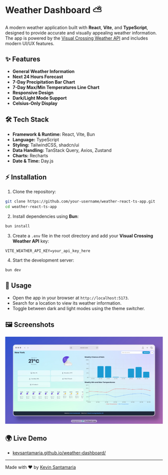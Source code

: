 # Weather Dashboard ⛅

A modern weather application built with **React**, **Vite**, and **TypeScript**, designed to provide accurate and visually appealing weather information.  
The app is powered by the <a href="https://www.visualcrossing.com/weather-api/" target="_blank" >Visual Crossing Weather API</a> and includes modern UI/UX features.

## ✨ Features

- **General Weather Information**
- **Next 24 Hours Forecast**
- **7-Day Precipitation Bar Chart**
- **7-Day Max/Min Temperatures Line Chart**
- **Responsive Design**
- **Dark/Light Mode Support**
- **Celsius-Only Display**

## 🛠 Tech Stack

- **Framework & Runtime:** React, Vite, Bun  
- **Language:** TypeScript  
- **Styling:** TailwindCSS, shadcn/ui  
- **Data Handling:** TanStack Query, Axios, Zustand  
- **Charts:** Recharts  
- **Date & Time:** Day.js 

## ⚡ Installation

1. Clone the repository:
  ```bash
  git clone https://github.com/your-username/weather-react-ts-app.git
  cd weather-react-ts-app
  ```

2. Install dependencies using **Bun**:
  ```bash
  bun install
  ```

3. Create a `.env` file in the root directory and add your **Visual Crossing Weather API** key:
  ```env
  VITE_WEATHER_API_KEY=your_api_key_here
  ```

4. Start the development server:
  ```bash
  bun dev
  ```

## 🚀 Usage

- Open the app in your browser at `http://localhost:5173`.
- Search for a location to view its weather information.
- Toggle between dark and light modes using the theme switcher.

## 🖼 Screenshots

![Screenshot](public/screenshot.webp)

## 🌍 Live Demo

- <a href="https://kevsantamaria.github.io/weather-dashboard/" target="_blank" >kevsantamaria.github.io/weather-dashboard/</a>

---

Made with ❤️ by <a href="https://github.com/kevsantamaria" target="_blank" >Kevin Santamaria</a>
